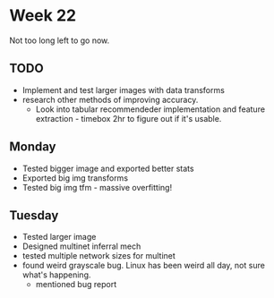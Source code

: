 # Week 22 
Not too long left to go now. 

## TODO
- Implement and test larger images with data transforms
- research other methods of improving accuracy.
  - Look into tabular recommendeder implementation and feature extraction - timebox 2hr to figure out if it's usable. 

## Monday
- Tested bigger image and exported better stats
- Exported big img transforms
- Tested big img tfm - massive overfitting! 

## Tuesday
- Tested larger image
- Designed multinet inferral mech 
- tested multiple network sizes for multinet
- found weird grayscale bug. Linux has been weird all day, not sure what's happening. 
  - mentioned bug report 

